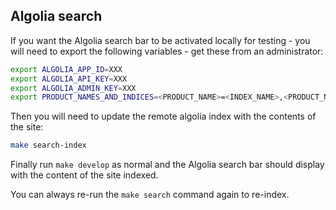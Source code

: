 ## Algolia search

If you want the Algolia search bar to be activated locally for testing - you will need to export the following variables - get these from an administrator:

```bash
export ALGOLIA_APP_ID=XXX
export ALGOLIA_API_KEY=XXX
export ALGOLIA_ADMIN_KEY=XXX
export PRODUCT_NAMES_AND_INDICES=<PRODUCT_NAME>=<INDEX_NAME>,<PRODUCT_NAME>=<INDEX_NAME>
```

Then you will need to update the remote algolia index with the contents of the site:

```bash
make search-index
```

Finally run `make develop` as normal and the Algolia search bar should display with the content of the site indexed.

You can always re-run the `make search` command again to re-index.